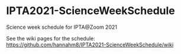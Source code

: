 # IPTA2021-ScienceWeekSchedule
Science week schedule for IPTA@Zoom 2021

See the wiki pages for the schedule: https://github.com/hannahm8/IPTA2021-ScienceWeekSchedule/wiki
